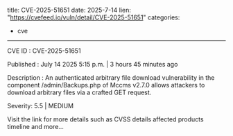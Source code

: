  
title: CVE-2025-51651
date: 2025-7-14
lien: "https://cvefeed.io/vuln/detail/CVE-2025-51651"
categories:
  - cve
---

CVE ID : CVE-2025-51651

Published :  July 14
2025
5:15 p.m. | 3 hours
45 minutes ago

Description : An authenticated arbitrary file download vulnerability in the component /admin/Backups.php of Mccms v2.7.0 allows attackers to download arbitrary files via a crafted GET request.

Severity: 5.5 | MEDIUM

Visit the link for more details
such as CVSS details
affected products
timeline
and more...

